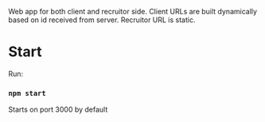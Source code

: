 Web app for both client and recruitor side.
Client URLs are built dynamically based on id received from server.
Recruitor URL is static.

# Start
Run:
### `npm start`

Starts on port 3000 by default
